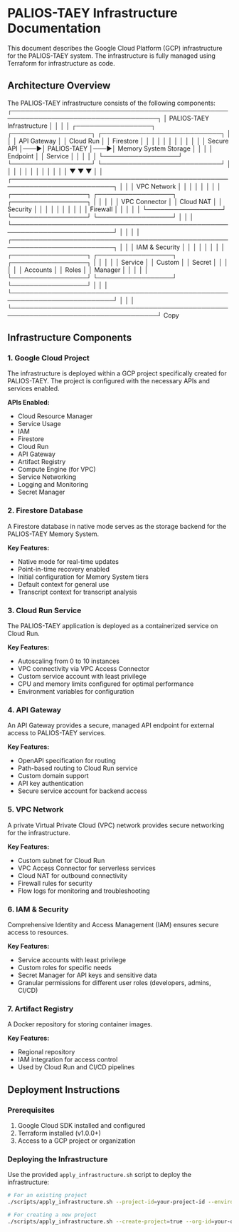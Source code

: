 # PALIOS-TAEY Infrastructure Documentation

This document describes the Google Cloud Platform (GCP) infrastructure for the PALIOS-TAEY system. The infrastructure is fully managed using Terraform for infrastructure as code.

## Architecture Overview

The PALIOS-TAEY infrastructure consists of the following components:
┌───────────────────────────────────────────────────────────────────────────────────┐
│                            PALIOS-TAEY Infrastructure                              │
│                                                                                   │
│   ┌─────────────────┐    ┌──────────────────┐    ┌───────────────────────────┐    │
│   │  API Gateway    │    │   Cloud Run      │    │      Firestore            │    │
│   │                 │    │                  │    │                           │    │
│   │   Secure API    │───▶│  PALIOS-TAEY     │───▶│   Memory System Storage   │    │
│   │    Endpoint     │    │    Service       │    │                           │    │
│   └─────────────────┘    └──────────────────┘    └───────────────────────────┘    │
│           │                       │                           │                    │
│           │                       │                           │                    │
│           ▼                       ▼                           ▼                    │
│   ┌─────────────────────────────────────────────────────────────────────────┐     │
│   │                           VPC Network                                   │     │
│   │                                                                         │     │
│   │   ┌─────────────────┐    ┌─────────────────┐    ┌─────────────────┐     │     │
│   │   │  VPC Connector  │    │  Cloud NAT      │    │  Security       │     │     │
│   │   │                 │    │                 │    │  Firewall       │     │     │
│   │   └─────────────────┘    └─────────────────┘    └─────────────────┘     │     │
│   └─────────────────────────────────────────────────────────────────────────┘     │
│                                                                                   │
│   ┌─────────────────────────────────────────────────────────────────────────┐     │
│   │                        IAM & Security                                   │     │
│   │                                                                         │     │
│   │   ┌─────────────────┐    ┌─────────────────┐    ┌─────────────────┐     │     │
│   │   │  Service        │    │  Custom         │    │  Secret         │     │     │
│   │   │  Accounts       │    │  Roles          │    │  Manager        │     │     │
│   │   └─────────────────┘    └─────────────────┘    └─────────────────┘     │     │
│   └─────────────────────────────────────────────────────────────────────────┘     │
│                                                                                   │
└───────────────────────────────────────────────────────────────────────────────────┘
Copy
## Infrastructure Components

### 1. Google Cloud Project

The infrastructure is deployed within a GCP project specifically created for PALIOS-TAEY. The project is configured with the necessary APIs and services enabled.

**APIs Enabled:**
- Cloud Resource Manager
- Service Usage
- IAM
- Firestore
- Cloud Run
- API Gateway
- Artifact Registry
- Compute Engine (for VPC)
- Service Networking
- Logging and Monitoring
- Secret Manager

### 2. Firestore Database

A Firestore database in native mode serves as the storage backend for the PALIOS-TAEY Memory System.

**Key Features:**
- Native mode for real-time updates
- Point-in-time recovery enabled
- Initial configuration for Memory System tiers
- Default context for general use
- Transcript context for transcript analysis

### 3. Cloud Run Service

The PALIOS-TAEY application is deployed as a containerized service on Cloud Run.

**Key Features:**
- Autoscaling from 0 to 10 instances
- VPC connectivity via VPC Access Connector
- Custom service account with least privilege
- CPU and memory limits configured for optimal performance
- Environment variables for configuration

### 4. API Gateway

An API Gateway provides a secure, managed API endpoint for external access to PALIOS-TAEY services.

**Key Features:**
- OpenAPI specification for routing
- Path-based routing to Cloud Run service
- Custom domain support
- API key authentication
- Secure service account for backend access

### 5. VPC Network

A private Virtual Private Cloud (VPC) network provides secure networking for the infrastructure.

**Key Features:**
- Custom subnet for Cloud Run
- VPC Access Connector for serverless services
- Cloud NAT for outbound connectivity
- Firewall rules for security
- Flow logs for monitoring and troubleshooting

### 6. IAM & Security

Comprehensive Identity and Access Management (IAM) ensures secure access to resources.

**Key Features:**
- Service accounts with least privilege
- Custom roles for specific needs
- Secret Manager for API keys and sensitive data
- Granular permissions for different user roles (developers, admins, CI/CD)

### 7. Artifact Registry

A Docker repository for storing container images.

**Key Features:**
- Regional repository
- IAM integration for access control
- Used by Cloud Run and CI/CD pipelines

## Deployment Instructions

### Prerequisites

1. Google Cloud SDK installed and configured
2. Terraform installed (v1.0.0+)
3. Access to a GCP project or organization

### Deploying the Infrastructure

Use the provided `apply_infrastructure.sh` script to deploy the infrastructure:

```bash
# For an existing project
./scripts/apply_infrastructure.sh --project-id=your-project-id --environment=dev

# For creating a new project
./scripts/apply_infrastructure.sh --create-project=true --org-id=your-org-id --billing-account=your-billing-account --environment=dev